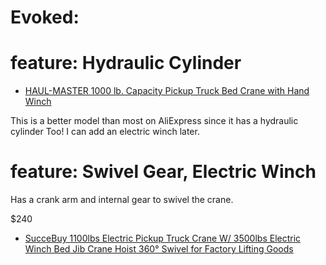 # Evoked:
# feature: Hydraulic Cylinder
- [HAUL-MASTER 1000 lb. Capacity Pickup Truck Bed Crane with Hand Winch](http://harborfreight.com/1000-lb-capacity-pickup-truck-bed-crane-with-hand-winch-61522.html)

This is a better model than most on AliExpress since it has a hydraulic cylinder Too! I can add an electric winch later.

# feature: Swivel Gear, Electric Winch
Has a crank arm and internal gear to swivel the crane.

$240
- [SucceBuy 1100lbs Electric Pickup Truck Crane W/ 3500lbs Electric Winch Bed Jib Crane Hoist 360° Swivel for Factory Lifting Goods](https://www.aliexpress.us/item/3256808034532857.html)
